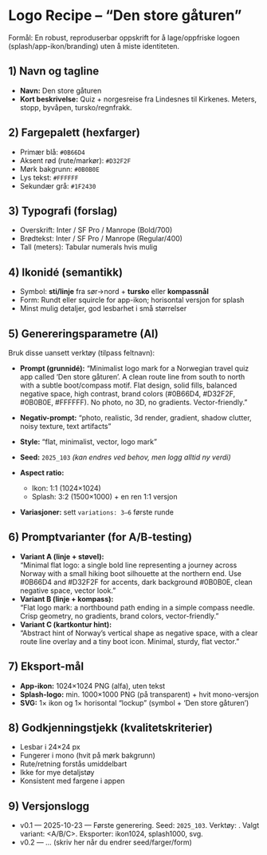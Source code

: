 # Logo Recipe – “Den store gåturen”

Formål: En robust, reproduserbar oppskrift for å lage/oppfriske logoen (splash/app-ikon/branding) uten å miste identiteten.

## 1) Navn og tagline
- **Navn:** Den store gåturen
- **Kort beskrivelse:** Quiz + norgesreise fra Lindesnes til Kirkenes. Meters, stopp, byvåpen, tursko/regnfrakk.

## 2) Fargepalett (hexfarger)
- Primær blå: `#0B66D4`
- Aksent rød (rute/markør): `#D32F2F`
- Mørk bakgrunn: `#0B0B0E`
- Lys tekst: `#FFFFFF`
- Sekundær grå: `#1F2430`

## 3) Typografi (forslag)
- Overskrift: Inter / SF Pro / Manrope (Bold/700)
- Brødtekst: Inter / SF Pro / Manrope (Regular/400)
- Tall (meters): Tabular numerals hvis mulig

## 4) Ikonidé (semantikk)
- Symbol: **sti/linje** fra sør→nord + **tursko** eller **kompassnål**
- Form: Rundt eller squircle for app-ikon; horisontal versjon for splash
- Minst mulig detaljer, god lesbarhet i små størrelser

## 5) Genereringsparametre (AI)
Bruk disse uansett verktøy (tilpass feltnavn):
- **Prompt (grunnidé):**
  “Minimalist logo mark for a Norwegian travel quiz app called ‘Den store gåturen’. A clean route line from south to north with a subtle boot/compass motif. Flat design, solid fills, balanced negative space, high contrast, brand colors (#0B66D4, #D32F2F, #0B0B0E, #FFFFFF). No photo, no 3D, no gradients. Vector-friendly.”

- **Negativ-prompt:** “photo, realistic, 3d render, gradient, shadow clutter, noisy texture, text artifacts”
- **Style:** “flat, minimalist, vector, logo mark”
- **Seed:** `2025_103`  *(kan endres ved behov, men logg alltid ny verdi)*
- **Aspect ratio:**
  - Ikon: 1:1 (1024×1024)
  - Splash: 3:2 (1500×1000) + en ren 1:1 versjon
- **Variasjoner:** sett `variations: 3–6` første runde

## 6) Promptvarianter (for A/B-testing)
- **Variant A (linje + støvel):**  
  “Minimal flat logo: a single bold line representing a journey across Norway with a small hiking boot silhouette at the northern end. Use #0B66D4 and #D32F2F for accents, dark background #0B0B0E, clean negative space, vector look.”
- **Variant B (linje + kompass):**  
  “Flat logo mark: a northbound path ending in a simple compass needle. Crisp geometry, no gradients, brand colors, vector-friendly.”
- **Variant C (kartkontur hint):**  
  “Abstract hint of Norway’s vertical shape as negative space, with a clear route line overlay and a tiny boot icon. Minimal, sturdy, flat vector.”

## 7) Eksport-mål
- **App-ikon:** 1024×1024 PNG (alfa), uten tekst
- **Splash-logo:** min. 1000×1000 PNG (på transparent) + hvit mono-versjon
- **SVG:** 1× ikon og 1× horisontal “lockup” (symbol + ‘Den store gåturen’)

## 8) Godkjenningstjekk (kvalitetskriterier)
- Lesbar i 24×24 px
- Fungerer i mono (hvit på mørk bakgrunn)
- Rute/retning forstås umiddelbart
- Ikke for mye detaljstøy
- Konsistent med fargene i appen

## 9) Versjonslogg
- v0.1 — 2025-10-23 — Første generering. Seed: `2025_103`. Verktøy: <fyll inn>. Valgt variant: <A/B/C>. Eksporter: ikon1024, splash1000, svg.
- v0.2 — … (skriv her når du endrer seed/farger/form)
